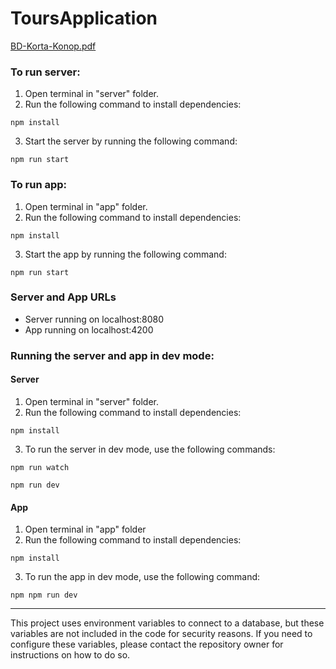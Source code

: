 # ToursApplication

[BD-Korta-Konop.pdf](https://github.com/kkorta/TourOffice/files/11804581/BD-Korta-Konop.pdf)


### To run server:

1. Open terminal in "server" folder.
2. Run the following command to install dependencies:

```
npm install
```

3. Start the server by running the following command:

```
npm run start
```

### To run app:

1. Open terminal in "app" folder.
2. Run the following command to install dependencies:

```
npm install
```

3. Start the app by running the following command:

```
npm run start
```

### Server and App URLs

- Server running on localhost:8080
- App running on localhost:4200

### Running the server and app in dev mode:

#### Server

1. Open terminal in "server" folder.
2. Run the following command to install dependencies:

```
npm install
```

3. To run the server in dev mode, use the following commands:

```
npm run watch
```
```
npm run dev
```

#### App

1. Open terminal in "app" folder
2. Run the following command to install dependencies:

```
npm install
```

3. To run the app in dev mode, use the following command:

```
npm npm run dev
```

---

This project uses environment variables to connect to a database, but these variables are not included in the code for security reasons. If you need to configure these variables, please contact the repository owner for instructions on how to do so.
